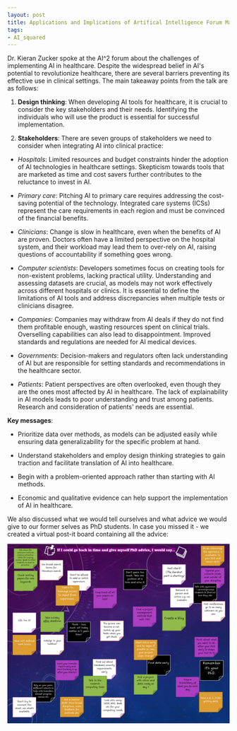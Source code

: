 ```yaml
---
layout: post
title: Applications and Implications of Artifical Intelligence Forum May 2023
tags:
- AI_squared
---
```


Dr. Kieran Zucker spoke at the AI^2 forum about the challenges of implementing AI in healthcare. Despite the widespread belief in AI's potential to revolutionize healthcare, there are several barriers preventing its effective use in clinical settings. The main takeaway points from the talk are as follows:

1. __Design thinking__: When developing AI tools for healthcare, it is crucial to consider the key stakeholders and their needs. Identifying the individuals who will use the product is essential for successful implementation.

2. __Stakeholders__: There are seven groups of stakeholders we need to consider when integrating AI into clinical practice:

* _Hospitals_: Limited resources and budget constraints hinder the adoption of AI technologies in healthcare settings. Skepticism towards tools that are marketed as time and cost savers further contributes to the reluctance to invest in AI.

* _Primary care_: Pitching AI to primary care requires addressing the cost-saving potential of the technology. Integrated care systems (ICSs) represent the care requirements in each region and must be convinced of the financial benefits.

* _Clinicians_: Change is slow in healthcare, even when the benefits of AI are proven. Doctors often have a limited perspective on the hospital system, and their workload may lead them to over-rely on AI, raising questions of accountability if something goes wrong.

* _Computer scientists_: Developers sometimes focus on creating tools for non-existent problems, lacking practical utility. Understanding and assessing datasets are crucial, as models may not work effectively across different hospitals or clinics. It is essential to define the limitations of AI tools and address discrepancies when multiple tests or clinicians disagree.

* _Companies_: Companies may withdraw from AI deals if they do not find them profitable enough, wasting resources spent on clinical trials. Overselling capabilities can also lead to disappointment. Improved standards and regulations are needed for AI medical devices.

* _Governments_: Decision-makers and regulators often lack understanding of AI but are responsible for setting standards and recommendations in the healthcare sector.

* _Patients_: Patient perspectives are often overlooked, even though they are the ones most affected by AI in healthcare. The lack of explainability in AI models leads to poor understanding and trust among patients. Research and consideration of patients' needs are essential.

__Key messages__:

* Prioritize data over methods, as models can be adjusted easily while ensuring data generalizability for the specific problem at hand.

* Understand stakeholders and employ design thinking strategies to gain traction and facilitate translation of AI into healthcare.

* Begin with a problem-oriented approach rather than starting with AI methods.

* Economic and qualitative evidence can help support the implementation of AI in healthcare.

We also discussed what we would tell ourselves and what advice we would give to our former selves as PhD students. In case you missed it - we created a virtual post-it board containing all the advice:

![PhD Post-Its](../images/PhD_advice.png)
